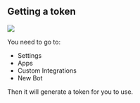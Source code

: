 ## Getting a token

![](/token/png)

You need to go to:

* Settings
* Apps
* Custom Integrations
* New Bot

Then it will generate a token for you to use.
